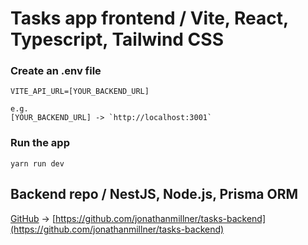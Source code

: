 # Tasks app frontend / Vite, React, Typescript, Tailwind CSS

### Create an .env file
```
VITE_API_URL=[YOUR_BACKEND_URL]

e.g. 
[YOUR_BACKEND_URL] -> `http://localhost:3001`
```

### Run the app
```
yarn run dev
```

## Backend repo / NestJS, Node.js, Prisma ORM

[GitHub](https://github.com/jonathanmillner/tasks-backend) ->
[https://github.com/jonathanmillner/tasks-backend](https://github.com/jonathanmillner/tasks-backend)
